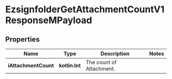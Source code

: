 
# EzsignfolderGetAttachmentCountV1ResponseMPayload

## Properties
| Name | Type | Description | Notes |
| ------------ | ------------- | ------------- | ------------- |
| **iAttachmentCount** | **kotlin.Int** | The count of Attachment. |  |



